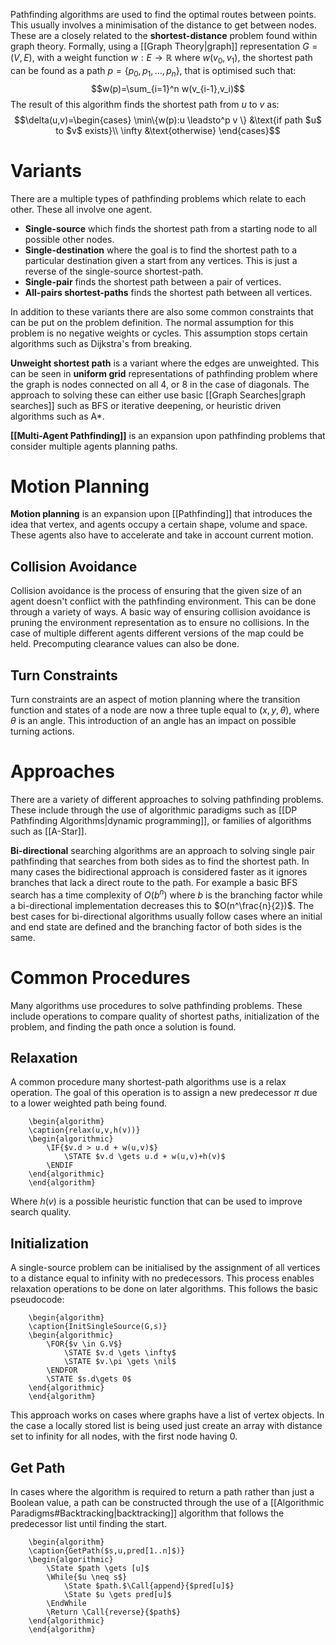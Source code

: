 Pathfinding algorithms are used to find the optimal routes between points. This usually involves a minimisation of the distance to get between nodes. These are a closely related to the **shortest-distance** problem found within graph theory. Formally, using a [[Graph Theory|graph]] representation $G=(V,E)$, with a weight function $w:E\to\mathbb{R}$ where $w(v_0,v_1)$, the shortest path can be found as a path $p = \{ p_0, p_1, \dots, p_n \}$, that is optimised such that: 
$$w(p)=\sum_{i=1}^n w(v_{i-1},v_i)$$
The result of this algorithm finds the shortest path from $u$ to $v$ as: $$\delta(u,v)=\begin{cases}
\min\{w(p):u \leadsto^p v \} &\text{if path $u$ to $v$ exists}\\
\infty &\text{otherwise}
\end{cases}$$
# Variants
There are a multiple types of pathfinding problems which relate to each other. These all involve one agent.
- **Single-source** which finds the shortest path from a starting node to all possible other nodes.
- **Single-destination** where the goal is to find the shortest path to a particular destination given a start from any vertices. This is just a reverse of the single-source shortest-path.
- **Single-pair** finds the shortest path between a pair of vertices.
- **All-pairs shortest-paths** finds the shortest path between all vertices.

In addition to these variants there are also some common constraints that can be put on the problem definition. The normal assumption for this problem is no negative weights or cycles. This assumption stops certain algorithms such as Dijkstra's from breaking.

**Unweight shortest path** is a variant where the edges are unweighted. This can be seen in **uniform grid** representations of pathfinding problem where the graph is nodes connected on all 4, or 8 in the case of diagonals. The approach to solving these can either use basic [[Graph Searches|graph searches]] such as BFS or iterative deepening, or heuristic driven algorithms such as A*.

**[[Multi-Agent Pathfinding]]** is an expansion upon pathfinding problems that consider multiple agents planning paths.

# Motion Planning
**Motion planning** is an expansion upon [[Pathfinding]] that introduces the idea that vertex, and agents occupy a certain shape, volume and space. These agents also have to accelerate and take in account current motion. 

## Collision Avoidance
Collision avoidance is the process of ensuring that the given size of an agent doesn't conflict with the pathfinding environment. This can be done through a variety of ways. A basic way of ensuring collision avoidance is pruning the environment representation as to ensure no collisions. In the case of multiple different agents different versions of the map could be held. Precomputing clearance values can also be done.

## Turn Constraints
Turn constraints are an aspect of motion planning where the transition function and states of a node are now a three tuple equal to $(x,y,\theta)$, where $\theta$ is an angle. This introduction of an angle has an impact on possible turning actions.

# Approaches
There are a variety of different approaches to solving pathfinding problems. These include through the use of algorithmic paradigms such as [[DP Pathfinding Algorithms|dynamic programming]], or families of algorithms such as [[A-Star]].

**Bi-directional** searching algorithms are an approach to solving single pair pathfinding that searches from both sides as to find the shortest path. In many cases the bidirectional approach is considered faster as it ignores branches that lack a direct route to the path. For example a basic BFS search has a time complexity of $O(b^n)$ where $b$ is the branching factor while a bi-directional implementation decreases this to $O(n^\frac{n}{2})$. The best cases for bi-directional algorithms usually follow cases where an initial and end state are defined and the branching factor of both sides is the same.

# Common Procedures
Many algorithms use procedures to solve pathfinding problems. These include operations to compare quality of shortest paths, initialization of the problem, and finding the path once a solution is found.

## Relaxation
A common procedure many shortest-path algorithms use is a relax operation. The goal of this operation is to assign a new predecessor $\pi$ due to a lower weighted path being found.
```pseudo
	\begin{algorithm}
	\caption{relax(u,v,h(v))}
	\begin{algorithmic}
		\IF{$v.d > u.d + w(u,v)$}
			\STATE $v.d \gets u.d + w(u,v)+h(v)$
		\ENDIF
	\end{algorithmic}
	\end{algorithm} 
```
Where $h(v)$ is a possible heuristic function that can be used to improve search quality.

## Initialization
A single-source problem can be initialised by the assignment of all vertices to a distance equal to infinity with no predecessors. This process enables relaxation operations to be done on later algorithms. This follows the basic pseudocode:
```pseudo
	\begin{algorithm}
	\caption{InitSingleSource(G,s)}
	\begin{algorithmic}
		\FOR{$v \in G.V$}
			\STATE $v.d \gets \infty$
			\STATE $v.\pi \gets \nil$
		\ENDFOR
		\STATE $s.d\gets 0$
	\end{algorithmic}
	\end{algorithm} 
```
This approach works on cases where graphs have a list of vertex objects. In the case a locally stored list is being used just create an array with distance set to infinity for all nodes, with the first node having $0$. 

## Get Path
In cases where the algorithm is required to return a path rather than just a Boolean value, a path can be constructed through the use of a [[Algorithmic Paradigms#Backtracking|backtracking]] algorithm that follows the predecessor list until finding the start.
```pseudo
	\begin{algorithm}
	\caption{GetPath($s,u,pred[1..n]$)}
	\begin{algorithmic}
		\State $path \gets [u]$
		\While{$u \neq s$}
			\State $path.$\Call{append}{$pred[u]$}
			\State $u \gets pred[u]$
		\EndWhile
		\Return \Call{reverse}{$path$}
	\end{algorithmic}
	\end{algorithm}
```

